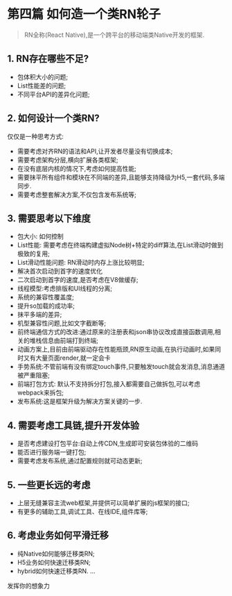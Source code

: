 # 第四篇 如何造一个类RN轮子

> RN全称(React Native),是一个跨平台的移动端类Native开发的框架.

## 1. RN存在哪些不足?

* 包体积大小的问题;
* List性能差的问题;
* 不同平台API的差异化问题;

## 2. 如何设计一个类RN?

仅仅是一种思考方式:

* 需要考虑对齐RN的语法和API,让开发者尽量没有切换成本;
* 需要考虑架构分层,横向扩展各类框架;
* 在没有底层内核的情况下,考虑如何提高性能;
* 需要抹平所有组件和模块在不同端的差异,且能够支持降级为H5,一套代码,多端同步.
* 需要考虑整套解决方案,不仅包含发布系统等;

## 3. 需要思考以下维度

* 包大小: 如何控制
* List性能: 需要考虑在终端构建虚拟Node树+特定的diff算法,在List滑动时做到极致的复用;
* List滑动性能问题: RN滑动时内存上涨比较明显;
* 解决首次启动到首字的速度优化
* 二次启动到首字的速度,是否考虑在V8做缓存;
* 线程模型:考虑排版和UI线程的分离;
* 系统的兼容性覆盖度;
* 提升so加载的成功率;
* 抹平多端的差异;
* 机型兼容性问题,比如文字截断等;
* 前终端通信方式的改进:通过原来的注册表和json串协议改成直接函数调用,相关的堆栈信息由前端打到终端;
* 动画方案上,目前由前端驱动存在性能瓶颈,RN原生动画,在执行动画时,如果同时又有大量页面render,就一定会卡
* 手势系统:不管前端有没有绑定touch事件,只要触发touch就会发消息,消息通道被严重阻塞;
* 前端打包方式: 默认不支持拆分打包,接入都需要自己做拆包,可以考虑webpack来拆包;
* 发布系统:这是框架升级为解决方案关键的一步.

## 4. 需要考虑工具链,提升开发体验

* 是否考虑建设打包平台:自动上传CDN,生成即可安装包体验的二维码
* 能否进行服务端一键打包;
* 需要考虑发布系统,通过配置规则就可动态更新;

## 5. 一些更长远的考虑

* 上层无缝兼容主流web框架,并提供可以简单扩展的js框架的接口;
* 有更多的辅助工具,调试工具、在线IDE,组件库等;

## 6. 考虑业务如何平滑迁移

* 纯Native如何能够迁移类RN;
* H5业务如何快速迁移类RN;
* hybrid如何快速迁移类RN.
...

发挥你的想象力
